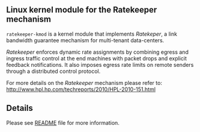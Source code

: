 ## Linux kernel module for the Ratekeeper mechanism

``ratekeeper-kmod`` is a kernel module that implements *Ratekeper*, a link bandwidth
guarantee mechanism for multi-tenant data-centers.

*Ratekeeper* enforces dynamic rate assignments by combining egress and ingress traffic 
control at the end machines with packet drops and explicit feedback notifications. It 
also imposes egress rate limits on remote senders through a distributed control protocol.

For more details on the *Ratekeeper* mechanism please refer to:
<http://www.hpl.hp.com/techreports/2010/HPL-2010-151.html>

## Details

Please see [README](../master/README) file for more information.
